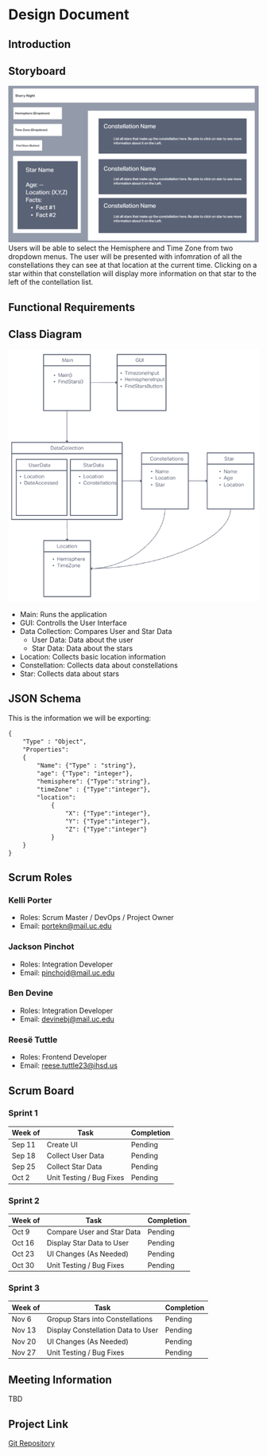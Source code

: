# Design Document
## Introduction
## Storyboard
 ![Image of Story Board](Pictures/Story%20Board%20v0.1.png)
Users will be able to select the Hemisphere and Time Zone from two dropdown menus. The user will be presented with infomration of all the constellations they can see at that location at the current time. Clicking on a star within that constellation will display more information on that star to the left of the contellation list.
## Functional Requirements
## Class Diagram
 ![Image of Class Diagram](Pictures/Class%20Diagram%20v0.1.png)
 - Main: Runs the application
 - GUI: Controlls the User Interface
 - Data Collection: Compares User and Star Data
   - User Data: Data about the user
   - Star Data: Data about the stars
 - Location: Collects basic location information
 - Constellation: Collects data about constellations
 - Star: Collects data about stars
## JSON Schema
This is the information we will be exporting:
```
{
    "Type" : "Object",
    "Properties": 
    {
        "Name": {"Type" : "string"},
        "age": {"Type": "integer"},
        "hemisphere": {"Type":"string"},
        "timeZone" : {"Type":"integer"},
        "location": 
            {
                "X": {"Type":"integer"},
                "Y": {"Type":"integer"},
                "Z": {"Type":"integer"}
            }
    }
}
```
## Scrum Roles
### Kelli Porter
  - Roles: Scrum Master / DevOps / Project Owner
  - Email: portekn@mail.uc.edu

### Jackson Pinchot
  - Roles: Integration Developer
  - Email: pinchojd@mail.uc.edu

### Ben Devine
  - Roles: Integration Developer
  - Email: devinebj@mail.uc.edu

### Reesë Tuttle
  - Roles: Frontend Developer
  - Email: reese.tuttle23@ihsd.us

## Scrum Board
### Sprint 1
| Week of | Task | Completion |
| --- | --- | --- |
| Sep 11 | Create UI | Pending |
| Sep 18 | Collect User Data | Pending |
| Sep 25 | Collect Star Data | Pending |
| Oct 2 | Unit Testing / Bug Fixes | Pending |
### Sprint 2
| Week of | Task | Completion |
| --- | --- | --- |
| Oct 9 | Compare User and Star Data | Pending |
| Oct 16 | Display Star Data to User | Pending |
| Oct 23 | UI Changes (As Needed) | Pending |
| Oct 30 | Unit Testing / Bug Fixes | Pending |
### Sprint 3
| Week of | Task | Completion |
| --- | --- | --- |
| Nov 6 | Gropup Stars into Constellations | Pending |
| Nov 13 | Display Constellation Data to User | Pending |
| Nov 20 | UI Changes (As Needed) | Pending |
| Nov 27 | Unit Testing / Bug Fixes | Pending |
## Meeting Information
TBD
## Project Link
[Git Repository](https://github.com/BeanDevStudios/Fall_2023_EnterpriseAppDev_Group_4.git)


